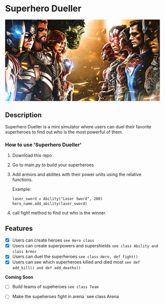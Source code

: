 # Superhero Dueller
![Project Poster](poster.jpeg)

## Description

Superhero Dueller is a mini simulator where users can duel their favorite superheroes to find out who is the most powerful of them. 


### How to use 'Superhero Dueller'

1. Download this repo
2. Go to main.py to build your superheroes
3. Add armors and abilites with their power units using the relative functions.

   Example:
   ```
   laser_sword = Ability("Laser Sword", 200)
   hero_name.add_ability(laser_sword)
   ``` 
4. call fight method to find out who is the winner.

## Features
* [X] Users can create heroes 
`see Hero class`
* [X] Users can create superpowers and supershields 
`see class Ability and class Armor`
* [X] Users can duel the superheroes 
`see class Hero, def fight() `
* [X] Users can see which superheroes killed and died most
`see def add_kill() and def add_deaths()`

**Coming Soon**
* [ ] Build teams of supeheroes
`see class Team`
* [ ] Make the supeheroes fight in arena
`see class Arena

